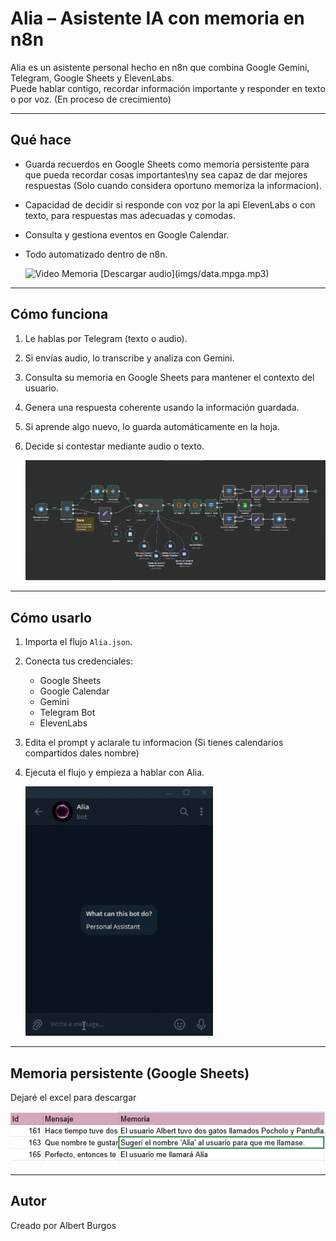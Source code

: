 # Alia – Asistente IA con memoria en n8n

Alia es un asistente personal hecho en n8n que combina Google Gemini, Telegram, Google Sheets y ElevenLabs.  
Puede hablar contigo, recordar información importante y responder en texto o por voz.
(En proceso de crecimiento)

---

## Qué hace

- Guarda recuerdos en Google Sheets como memoria persistente para que pueda recordar cosas importantes\ny sea capaz de dar mejores respuestas (Solo cuando considera oportuno memoriza la informacion).  
- Capacidad de decidir si responde con voz por la api ElevenLabs o con texto, para respuestas mas adecuadas y comodas.  
- Consulta y gestiona eventos en Google Calendar.  
- Todo automatizado dentro de n8n.

  <img src="imgs/video1.gif" alt="Video Memoria" width="300">
  [Descargar audio](imgs/data.mpga.mp3)

---

## Cómo funciona

1. Le hablas por Telegram (texto o audio).  
2. Si envías audio, lo transcribe y analiza con Gemini.  
3. Consulta su memoria en Google Sheets para mantener el contexto del usuario.  
4. Genera una respuesta coherente usando la información guardada.  
5. Si aprende algo nuevo, lo guarda automáticamente en la hoja.
6. Decide si contestar mediante audio o texto.

   <img src="imgs/Captura1.PNG" alt="Imagen workflow">

---

## Cómo usarlo

1. Importa el flujo `Alia.json`.  
2. Conecta tus credenciales:
   - Google Sheets  
   - Google Calendar  
   - Gemini
   - Telegram Bot  
   - ElevenLabs  
3. Edita el prompt y aclarale tu informacion (Si tienes calendarios compartidos dales nombre)
4. Ejecuta el flujo y empieza a hablar con Alia.

   <img src="imgs/video2.gif" alt="Video Calendario" width="300">

---

## Memoria persistente (Google Sheets)

Dejaré el excel para descargar

   <img src="imgs/Captura2.PNG" alt="Imagen sheets">

---

## Autor
Creado por Albert Burgos  

